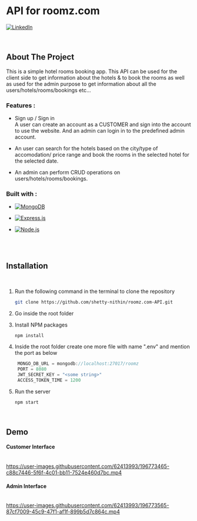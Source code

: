 # API for roomz.com

[![LinkedIn][linkedin-shield]][linkedin-url]

<br/>

## About The Project
This is a simple hotel rooms booking app. This API can be used for the client side to get information about the hotels & to book the rooms as well as used for the admin purpose to get information about all the users/hotels/rooms/bookings etc...
<br/>

### Features : 
* Sign up / Sign in
  <br/> A user can create an account as a CUSTOMER and sign into the account to use the website. And an admin can login in to the predefined admin account.

* An user can search for the hotels based on the city/type of accomodation/ price range and book the rooms in the selected hotel for the selected date.

* An admin can perform CRUD operations on users/hotels/rooms/bookings.

### Built with : 

* [![MongoDB][MongoDB]][MongoDB-url]

* [![Express.js][Express.js]][Express-url]

* [![Node.js][Node.js]][Node-url]
<br/>
<br/>

## Installation
<br/>

1. Run the following command in the terminal to clone the repository
   ```sh
   git clone https://github.com/shetty-nithin/roomz.com-API.git
   ```

2. Go inside the root folder

3. Install NPM packages
   ```
   npm install
   ```

4. Inside the root folder create one more file with name ".env" and mention the port as below
   ```javascript
    MONGO_DB_URL = mongodb://localhost:27017/roomz
    PORT = 8080
    JWT_SECRET_KEY = "<some string>"
    ACCESS_TOKEN_TIME = 1200
   ```

5. Run the server
   ```javascript
   npm start
   ```
<br/>

## Demo
#### Customer Interface <br/><br/>
https://user-images.githubusercontent.com/62413993/196773465-c88c7446-5f6f-4c01-bb11-7524e460d7bc.mp4


#### Admin Interface <br/><br/>
https://user-images.githubusercontent.com/62413993/196773565-87cf7009-45c9-47f1-af1f-899b5d7c864c.mp4


<!-- MARKDOWN LINKS -->
[forks-shield]: https://img.shields.io/github/forks/github_username/repo_name.svg?style=for-the-badge
[forks-url]: https://github.com/github_username/repo_name/network/members

[issues-shield]: https://img.shields.io/github/issues/github_username/repo_name.svg?style=for-the-badge
[issues-url]: https://github.com/github_username/repo_name/issues


[linkedin-shield]: https://img.shields.io/badge/-LinkedIn-black.svg?style=for-the-badge&logo=linkedin&colorB=0072b1
[linkedin-url]: https://www.linkedin.com/in/shetty-nithin/

[MongoDB]: https://img.shields.io/badge/MongoDB-589636?style=for-the-badge&logo=mongodb&logoColor=white
[MongoDB-url]: https://www.mongodb.com/

[Node.js]: https://img.shields.io/badge/Node.js-215732?style=for-the-badge&logo=nodedotjs&logoColor=61DAFB
[Node-url]: https://nodejs.org/en/

[Express.js]: https://img.shields.io/badge/Express.js-D1D3D4?style=for-the-badge&logo=express&logoColor=4FC08D
[Express-url]: https://expressjs.com/
